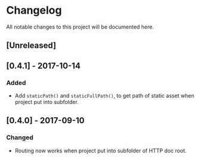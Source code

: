 # Changelog

All notable changes to this project will be documented here.

## [Unreleased]

## [0.4.1] - 2017-10-14

### Added
- Add `staticPath()` and `staticFullPath()`, to get path of static asset when project put into subfolder.

## [0.4.0] - 2017-09-10

### Changed
- Routing now works when project put into subfolder of HTTP doc root.

